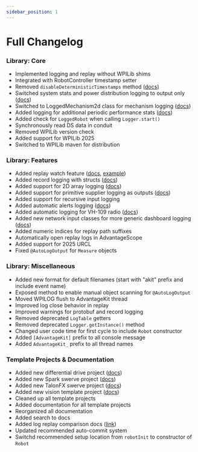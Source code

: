 ```yaml
---
sidebar_position: 1
---
```


# Full Changelog

### Library: Core

- Implemented logging and replay without WPILib shims
- Integrated with RobotController timestamp setter
- Removed `disableDeterministicTimestamps` method ([docs](/data-flow/deterministic-timestamps))
- Switched system stats and power distribution logging to output only ([docs](/data-flow/built-in-logging#power-distribution-data))
- Switched to LoggedMechanism2d class for mechanism logging ([docs](/data-flow/supported-types#mechanisms-output-only))
- Added logging for additional periodic performance stats ([docs](/data-flow/built-in-logging#performance-data))
- Added check for `LoggedRobot` when calling `Logger.start()`
- Synchronously read DS data in conduit
- Removed WPILib version check
- Added support for WPILib 2025
- Switched to WPILib maven for distribution

### Library: Features

- Added replay watch feature ([docs](/getting-started/replay-watch), [example](/getting-started/what-is-advantagekit/example-rapid-iteration))
- Added record logging with structs ([docs](/data-flow/supported-types#records))
- Added support for 2D array logging ([docs](/data-flow/supported-types#simple))
- Added support for primitive supplier logging as outputs ([docs](/data-flow/supported-types#supplier-output-only))
- Added support for recursive input logging
- Added automatic alerts logging ([docs](/data-flow/built-in-logging#alerts))
- Added automatic logging for VH-109 radio ([docs](/data-flow/built-in-logging#radio-status))
- Added new network input classes for more generic dashboard logging ([docs](/data-flow/recording-inputs/dashboard-inputs))
- Added numeric indices for replay path suffixes
- Automatically open replay logs in AdvantageScope
- Added support for 2025 URCL
- Fixed `@AutoLogOutput` for `Measure` objects

### Library: Miscellaneous

- Added new format for default filenames (start with "akit" prefix and include event name)
- Exposed method to enable manual object scanning for `@AutoLogOutput`
- Moved WPILOG flush to AdvantageKit thread
- Improved log close behavior in replay
- Improved warnings for protobuf and record logging
- Removed deprecated `LogTable` getters
- Removed deprecated `Logger.getInstance()` method
- Changed user code time for first cycle to include `Robot` constructor
- Added `[AdvantageKit]` prefix to all console message
- Added `AdvantageKit_` prefix to all thread names

### Template Projects & Documentation

- Added new differential drive project ([docs](/getting-started/template-projects/diff-drive-template))
- Added new Spark swerve project ([docs](/getting-started/template-projects/spark-swerve-template))
- Added new TalonFX swerve project ([docs](/getting-started/template-projects/talonfx-swerve-template))
- Added new vision template project ([docs](/getting-started/template-projects/vision-template))
- Cleaned up all template projects
- Added documentation for all template projects
- Reorganized all documentation
- Added search to docs
- Added log replay comparison docs ([link](/getting-started/what-is-advantagekit/log-replay-comparison))
- Updated recommended auto-commit system
- Switchd recommended setup location from `robotInit` to constructor of `Robot`
